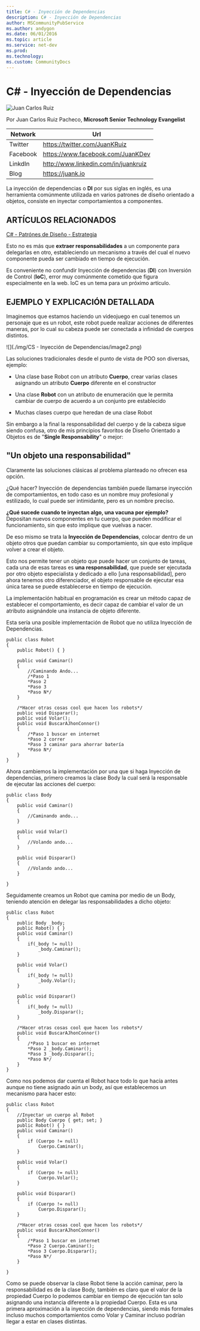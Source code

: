 ```yaml
---
title: C# - Inyección de Dependencias
description: C# - Inyección de Dependencias
author: MSCommunityPubService
ms.author: andygon
ms.date: 06/01/2016
ms.topic: article
ms.service: net-dev
ms.prod: 
ms.technology:
ms.custom: CommunityDocs
---
```


# C\# - Inyección de Dependencias

![Juan Carlos Ruiz ](http://gravatar.com/avatar/2c36e6ebd9b4d33c3e9a0362607b3e57?s=150)
<!-- -->

Por Juan Carlos Ruiz Pacheco, **Microsoft Senior Technology Evangelist**

  Network   | Url
  ----------|----------------------------------------
  Twitter   | https://twitter.com/JuanKRuiz
  Facebook  | https://www.facebook.com/JuanKDev
  LinkdIn   | http://www.linkedin.com/in/juankruiz
  Blog      | https://juank.io


La inyección de dependencias o **DI** por sus siglas en inglés, es una
herramienta comúnmente utilizada en varios patrones de diseño orientado
a objetos, consiste en inyectar comportamientos a componentes.

ARTÍCULOS RELACIONADOS
----------------------

[C\# - Patrónes de Diseño -
Estrategia](http://juank.io/c-patrones-diseno-estrategia/)

Esto no es más que **extraer responsabilidades** a un componente para
delegarlas en otro, estableciendo un mecanismo a través del cual el
nuevo componente pueda ser cambiado en tiempo de ejecución.

Es conveniente no confundir Inyección de dependencias (**DI**) con
Inversión de Control (**IoC**), error muy comúnmente cometido que figura
especialmente en la web. IoC es un tema para un próximo artículo.

EJEMPLO Y EXPLICACIÓN DETALLADA
-------------------------------

Imaginemos que estamos haciendo un videojuego en cual tenemos un
personaje que es un robot, este robot puede realizar acciones de
diferentes maneras, por lo cual su cabeza puede ser conectada a
infinidad de cuerpos distintos.

![](./img/CS - Inyección de Dependencias/image2.png)

Las soluciones tradicionales desde el punto de vista de POO son
diversas, ejemplo:

* Una clase base Robot con un atributo **Cuerpo**, crear varias clases
asignando un atributo **Cuerpo** diferente en el constructor

* Una clase **Robot** con un atributo de enumeración que le permita
cambiar de cuerpo de acuerdo a un conjunto pre establecido

* Muchas clases cuerpo que heredan de una clase Robot

Sin embargo a la final la responsabilidad del cuerpo y de la cabeza
sigue siendo confusa, otro de mis principios favoritos de Diseño
Orientado a Objetos es de "**Single Responsability**" o mejor:

"Un objeto una responsabilidad"
-------------------------------

Claramente las soluciones clásicas al problema planteado no ofrecen esa
opción.

¿Qué hacer? Inyección de dependencias también puede llamarse inyección
de comportamientos, en todo caso es un nombre muy profesional y
estilizado, lo cual puede ser intimidante, pero es un nombre preciso.

**¿Qué sucede cuando te inyectan algo, una vacuna por ejemplo?**
Depositan nuevos componentes en tu cuerpo, que pueden modificar el
funcionamiento, sin que esto implique que vuelvas a nacer.

De eso mismo se trata la **Inyección de Dependencias**, colocar dentro
de un objeto otros que puedan cambiar su comportamiento, sin que esto
implique volver a crear el objeto.

Esto nos permite tener un objeto que puede hacer un conjunto de tareas,
cada una de esas tareas es **una responsabilidad**, que puede ser
ejecutada por otro objeto especialista y dedicado a ello \[una
responsabilidad\], pero ahora tenemos otro diferenciador, el objeto
responsable de ejecutar esa única tarea se puede establecerse en tiempo
de ejecución.

La implementación habitual en programación es crear un método capaz de
establecer el comportamiento, es decir capaz de cambiar el valor de un
atributo asignándole una instancia de objeto diferente.

Esta sería una posible implementación de Robot que no utiliza Inyección
de Dependencias.



    public class Robot
    {
        public Robot() { }
        
        public void Caminar()
        {
            //Caminando Ando...
            /*Paso 1
            *Paso 2
            *Paso 3
            *Paso N*/
        }

        /*Hacer otras cosas cool que hacen los robots*/
        public void Disparar();
        public void Volar();
        public void BuscarAJhonConnor()
        {
            /*Paso 1 buscar en internet
            *Paso 2 correr
            *Paso 3 caminar para ahorrar batería
            *Paso N*/
        }
    }

Ahora cambiemos la implementación por una que si haga Inyección de
dependencias, primero creamos la clase Body la cual será la responsable
de ejecutar las acciones del cuerpo:



    public class Body
    {
        public void Caminar()
        {
            //Caminando ando...
        }

        public void Volar()
        {
            //Volando ando...
        }

        public void Disparar()
        {
            //Volando ando...
        }

    }

Seguidamente creamos un Robot que camina por medio de un Body, teniendo
atención en delegar las responsabilidades a dicho objeto:



    public class Robot
    {
        public Body _body;
        public Robot() { }
        public void Caminar()
        {
            if(_body != null)
                _body.Caminar();
        }

        public void Volar()
        {
            if(_body != null)
                _body.Volar();
        }

        public void Disparar()
        {
            if(_body != null)
                _body.Disparar();
        }

        /*Hacer otras cosas cool que hacen los robots*/
        public void BuscarAJhonConnor()
        {
            /*Paso 1 buscar en internet
            *Paso 2 _body.Caminar();
            *Paso 3 _body.Disparar();
            *Paso N*/
        }
    }

Como nos podemos dar cuenta el Robot hace todo lo que hacía antes aunque
no tiene asignado aún un body, así que establecemos un mecanismo para
hacer esto:


    public class Robot
    {
        //Inyectar un cuerpo al Robot
        public Body Cuerpo { get; set; }
        public Robot() { }
        public void Caminar()
        {
            if (Cuerpo != null)
                Cuerpo.Caminar();
        }

        public void Volar()
        {
            if (Cuerpo != null)
                Cuerpo.Volar();
        }

        public void Disparar()
        {
            if (Cuerpo != null)
                Cuerpo.Disparar();
        }

        /*Hacer otras cosas cool que hacen los robots*/
        public void BuscarAJhonConnor()
        {
            /*Paso 1 buscar en internet
            *Paso 2 Cuerpo.Caminar();
            *Paso 3 Cuerpo.Disparar();
            *Paso N*/
        }

    }

Como se puede observar la clase Robot tiene la acción caminar, pero la
responsabilidad es de la clase Body, también es claro que el valor de la
propiedad Cuerpo lo podemos cambiar en tiempo de ejecución tan solo
asignando una instancia diferente a la propiedad Cuerpo. Esta es una
primera aproximación a la inyección de dependencias, siendo más formales
incluso muchos comportamientos como Volar y Caminar incluso podrían
llegar a estar en clases distintas.





